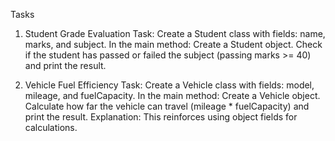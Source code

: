 Tasks
1. Student Grade Evaluation
Task:
 Create a Student class with fields: name, marks, and subject.
 In the main method:
Create a Student object.
Check if the student has passed or failed the subject (passing marks >= 40) and print the result.

2. Vehicle Fuel Efficiency
Task:
 Create a Vehicle class with fields: model, mileage, and fuelCapacity.
 In the main method:
Create a Vehicle object.
Calculate how far the vehicle can travel (mileage * fuelCapacity) and print the result.
Explanation:
 This reinforces using object fields for calculations.
